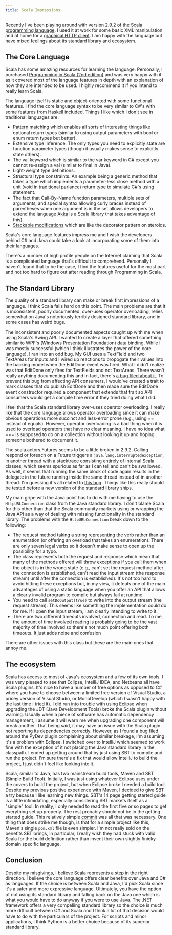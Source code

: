 ```yaml
---
title: Scala Impressions
---
```

Recently I've been playing around with version 2.9.2 of the [Scala programming language](http://www.scala-lang.org/). I used it at work for some basic XML manipulation and at home for a [graphical HTTP client](https://github.com/jeffcharles/GraphicalHttpClient). I am happy with the language but have mixed feelings about its standard library and ecosystem.

## The Core Language

Scala has some amazing resources for learning the language. Personally, I purchased [Programming in Scala (2nd edition)](http://www.artima.com/shop/programming_in_scala_2ed) and was very happy with it as it covered most  of the language features in depth with an explanation of how they are intended to be used. I highly recommend it if you intend to really learn Scala.

The language itself is static and object-oriented with some functional features. I find the core language syntax to be very similar to C#'s with some features from Haskell included. Things I like which I don't see in traditional languages are:

* [Pattern matching](http://www.artima.com/scalazine/articles/pattern_matching.html) which enables all sorts of interesting things like optional return types (similar to using output parameters with bool or enum return types but better).
* Extensive type inference. The only types you need to explicitly state are function parameter types (though it usually makes sense to explicitly state others).
* The val keyword which is similar to the var keyword in C# except you cannot re-assign a val (similar to final in Java).
* Light-weight type definitions.
* Structural type constraints. An example being a generic method that takes a type which implements a parameter-less close method with a unit (void in traditional parlance) return type to simulate C#'s using statement.
* The fact that Call-By-Name function parameters, multiple sets of arguments, and special syntax allowing curly braces instead of parentheses when one argument is in the set allows developers to extend the language [Akka](http://akka.io/) is a Scala library that takes advantage of this).
* [Stackable modifications](http://www.artima.com/scalazine/articles/stackable_trait_pattern.html) which are like the decorator pattern on steroids.

Scala's core language features impress me and I wish the developers behind C# and Java could take a look at incorporating some of them into their languages.

There's a number of high profile people on the Internet claiming that Scala is a complicated language that's difficult to comprehend. Personally I haven't found that to be the case, I find the features useful for the most part and not too hard to figure out after reading through Programming in Scala.

## The Standard Library

The quality of a standard library can make or break first impressions of a language. I think Scala falls hard on this point. The main problems are that it is inconsistent, poorly documented, over-uses operator overloading, relies somewhat on Java's notoriously terribly designed standard library, and in some cases has weird bugs.

The inconsistent and poorly documented aspects caught up with me when using Scala's Swing API. I wanted to create a layer that offered something similar to WPF's (Windows Presentation Foundation) data binding. While I was mostly successful (which I think illustrates the power of the core language), I ran into an odd bug. My GUI uses a TextField and two TextAreas for inputs and I wired up reactions to propogate their values into the backing model when the EditDone event was fired. What I didn't realize was that EditDone only fires for TextFields and not TextAreas. There wasn't really anything documenting this and in fact, there's [a bug filed about it](https://issues.scala-lang.org/browse/SI-5492). To prevent this bug from affecting API consumers, I would've created a trait to mark classes that do publish EditDone and then made sure the EditDone event constructor required a component that extends that trait so API consumers would get a compile time error if they tried doing what I did.

I feel that the Scala standard library over-uses operator overloading. I really like that the core language allows operator overloading since it can make obvious operations more succinct and less-error prone (e.g., using == instead of equals). However, operator overloading is a bad thing when it is used to overload operators that have no clear meaning. I have no idea what ++= is supposed to do on a collection without looking it up and hoping someone bothered to document it.

The scala.actors.Futures seems to be a little broken in 2.9.2. Calling respond or foreach on a Future triggers a `java.lang.interruptedexception`, in another thread with a stacktrace consisting entirely of internal Scala classes, which seems spurious as far as I can tell and can't be swallowed. As well, it seems that running the same block of code again results in the delegate in the future running inside the same thread instead of in another thread. I'm guessing it's all related to [this bug](https://issues.scala-lang.org/browse/SI-5574). Things like this really should be tested before a new version of the standard library ships.

My main gripe with the Java point has to do with me having to use the `HttpURLConnection` class from the Java standard library. I don't blame Scala for this other than that the Scala community markets using or wrapping the Java API as a way of dealing with missing functionality in the standard library. The problems with the `HttpURLConnection` break down to the following:

* The request method taking a string representing the verb rather than an enumeration (or offering an overload that takes an enumeration). There are only seven legal verbs so it doesn't make sense to open up the possibility for a typo.
* The class represents both the request and response which mean that many of the methods offered will throw exceptions if you call them when the object is in the wrong state (e.g., can't set the request method after the connection is established, can't read the input stream (the response stream) until after the connection is established). It's not too hard to avoid hitting these exceptions but, in my view, it defeats one of the main advantages of using a static language when you offer an API that allows a clearly invalid program to compile but always fail at runtime.
* You need to call `setDoOutput(true)` to write into the output stream (the request stream). This seems like something the implementation could do for me. If I open the input stream, I am clearly intending to write to it.
* There are two different timeouts involved, connection and read. To me, the amount of time involved reading is probably going to be the vast majority of time involved so there's not much point offering both timeouts. It just adds noise and confusion

There are other issues with this class but these are the main ones that annoy me.

## The ecosystem

Scala has access to most of Java's ecosystem and a few of its own tools. I was very pleased to see that Eclipse, IntelliJ IDEA, and Netbeans all have Scala plugins. It's nice to have a number of free options as opposed to C# where you have to choose between a limited free version of Visual Studio, a pricey version of Visual Studio, or MonoDevelop (which I wasn't happy with the last time I tried it). I did run into trouble with using Eclipse when upgrading the JDT (Java Development Tools) broke the Scala plugin without warning. Usually when a piece of software has automatic dependency management, I assume it will warn me when upgrading one component will break another. That being said, it may have an issue with the Scala plugin not reporting its dependencies correctly. However, as I found a bug filed around the PyDev plugin complaining about similar breakage, I'm assuming it's a problem with Eclipse. I switched over to IntelliJ which seemed to work fine with the exception of it not placing the Java standard library in the classpath. I ended up getting around that by just using SBT to compile and run the project. I'm sure there's a fix that would allow IntelliJ to build the project, I just didn't feel like looking into it.

Scala, similar to Java, has two mainstream build tools, Maven and SBT (Simple Build Tool). Initially, I was just using whatever Eclipse uses under the covers to build the project, but when Eclipse broke I needed a build tool. Despite my previous positive experience with Maven, I decided to give SBT a try because I like learning new things. SBT's 14 page getting started guide is a little intimidating, especially considering SBT markets itself as a "simple" tool. In reality, I only needed to read the first five or so pages to get everything set up properly. The rest probably should not be in the getting started guide. This relatively simple [commit](https://github.com/jeffcharles/GraphicalHttpClient/commit/42e2aa687b898567c8b4b0b45cc8d024d1451806) was all that was necessary. One thing that does strike me though, is that for a simple project like this, Maven's single `pom.xml` file is even simpler. I'm not really sold on the benefits SBT brings, in particular, I really wish they had stuck with valid Scala for the build definition rather than invent their own slightly finicky domain specific language.

## Conclusion

Despite my misgivings, I believe Scala represents a step in the right direction. I believe the core language offers clear benefits over Java and C# as languages. If the choice is between Scala and Java, I'd pick Scala since it's a safer and more expressive language. Ultimately, you have the option of not using its standard library and falling back on the Java one which is what you would have to do anyway if you were to use Java. The .NET framework offers a very compelling standard library so the choice is much more difficult between C# and Scala and I think a lot of that decision would have to do with the particulars of the project. For scripts and minor applications, I think Python is a better choice because of its superior standard library.
